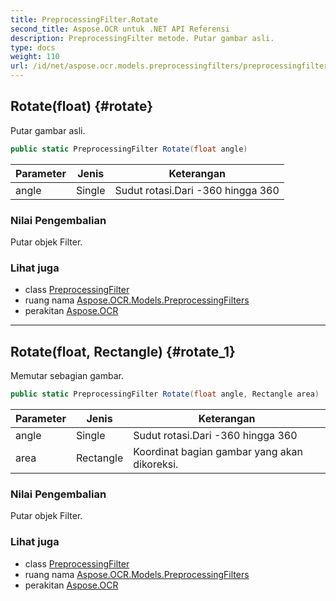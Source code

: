 ```yaml
---
title: PreprocessingFilter.Rotate
second_title: Aspose.OCR untuk .NET API Referensi
description: PreprocessingFilter metode. Putar gambar asli.
type: docs
weight: 110
url: /id/net/aspose.ocr.models.preprocessingfilters/preprocessingfilter/rotate/
---
```

## Rotate(float) {#rotate}

Putar gambar asli.

```csharp
public static PreprocessingFilter Rotate(float angle)
```

| Parameter | Jenis | Keterangan |
| --- | --- | --- |
| angle | Single | Sudut rotasi.Dari -360 hingga 360 |

### Nilai Pengembalian

Putar objek Filter.

### Lihat juga

* class [PreprocessingFilter](../)
* ruang nama [Aspose.OCR.Models.PreprocessingFilters](../../preprocessingfilter/)
* perakitan [Aspose.OCR](../../../)

---

## Rotate(float, Rectangle) {#rotate_1}

Memutar sebagian gambar.

```csharp
public static PreprocessingFilter Rotate(float angle, Rectangle area)
```

| Parameter | Jenis | Keterangan |
| --- | --- | --- |
| angle | Single | Sudut rotasi.Dari -360 hingga 360 |
| area | Rectangle | Koordinat bagian gambar yang akan dikoreksi. |

### Nilai Pengembalian

Putar objek Filter.

### Lihat juga

* class [PreprocessingFilter](../)
* ruang nama [Aspose.OCR.Models.PreprocessingFilters](../../preprocessingfilter/)
* perakitan [Aspose.OCR](../../../)


